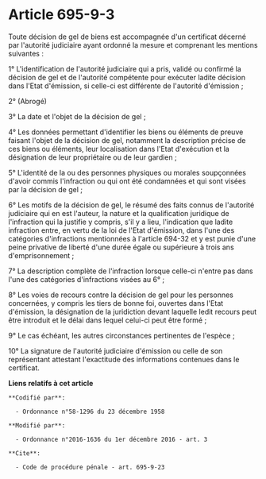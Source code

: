# Article 695-9-3

Toute décision de gel de biens est accompagnée d'un certificat décerné par l'autorité judiciaire ayant ordonné la mesure et
comprenant les mentions suivantes : 

1° L'identification de l'autorité judiciaire qui a pris, validé ou confirmé la décision de gel et de l'autorité compétente
pour exécuter ladite décision dans l'Etat d'émission, si celle-ci est différente de l'autorité d'émission ; 

2° (Abrogé)

3° La date et l'objet de la décision de gel ; 

4° Les données permettant d'identifier les biens ou éléments de preuve faisant l'objet de la décision de gel, notamment la
description précise de ces biens ou éléments, leur localisation dans l'Etat d'exécution et la désignation de leur
propriétaire ou de leur gardien ; 

5° L'identité de la ou des personnes physiques ou morales soupçonnées d'avoir commis l'infraction ou qui ont été condamnées
et qui sont visées par la décision de gel ; 

6° Les motifs de la décision de gel, le résumé des faits connus de l'autorité judiciaire qui en est l'auteur, la nature et la
qualification juridique de l'infraction qui la justifie y compris, s'il y a lieu, l'indication que ladite infraction entre,
en vertu de la loi de l'Etat d'émission, dans l'une des catégories d'infractions mentionnées à l'article 694-32 et y est
punie d'une peine privative de liberté d'une durée égale ou supérieure à trois ans d'emprisonnement ; 

7° La description complète de l'infraction lorsque celle-ci n'entre pas dans l'une des catégories d'infractions visées au
6° ; 

8° Les voies de recours contre la décision de gel pour les personnes concernées, y compris les tiers de bonne foi, ouvertes
dans l'Etat d'émission, la désignation de la juridiction devant laquelle ledit recours peut être introduit et le délai dans
lequel celui-ci peut être formé ; 

9° Le cas échéant, les autres circonstances pertinentes de l'espèce ; 

10° La signature de l'autorité judiciaire d'émission ou celle de son représentant attestant l'exactitude des informations
contenues dans le certificat.

**Liens relatifs à cet article**

	**Codifié par**:

	  - Ordonnance n°58-1296 du 23 décembre 1958

	**Modifié par**:

	  - Ordonnance n°2016-1636 du 1er décembre 2016 - art. 3

	**Cite**:

	  - Code de procédure pénale - art. 695-9-23
